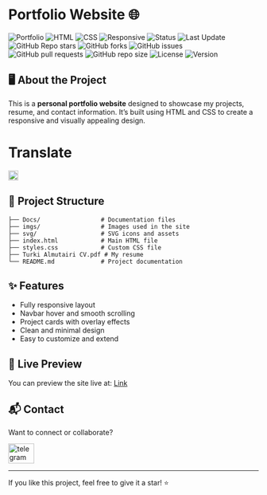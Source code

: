 # Portfolio Website 🌐

![Portfolio](https://img.shields.io/badge/Portfolio-Personal-informational?style=flat-square)
![HTML](https://img.shields.io/badge/Built%20with-HTML-orange?style=flat-square&logo=html5&logoColor=white)
![CSS](https://img.shields.io/badge/Built%20with-CSS-blue?style=flat-square&logo=css3&logoColor=white)
![Responsive](https://img.shields.io/badge/Responsive-Yes-brightgreen?style=flat-square)
![Status](https://img.shields.io/badge/Status-Live-brightgreen?style=flat-square&logo=vercel&logoColor=white)
![Last Update](https://img.shields.io/github/last-commit/turki013/portfolio-web)
![GitHub Repo stars](https://img.shields.io/github/stars/turki013/portfolio-web?style=social)
![GitHub forks](https://img.shields.io/github/forks/turki013/portfolio-web?style=social)
![GitHub issues](https://img.shields.io/github/issues/turki013/portfolio-web)
![GitHub pull requests](https://img.shields.io/github/issues-pr/turki013/portfolio-web)
![GitHub repo size](https://img.shields.io/github/repo-size/turki013/portfolio-web)
![License](https://img.shields.io/github/license/turki013/portfolio-web)
<img src="https://img.shields.io/github/v/release/turki013/Portfolio-web?label=VERSION&style=flat-square&logo=semver&logoColor=white&color=blue" alt="Version" />

## 🖥️ About the Project

This is a **personal portfolio website** designed to showcase my projects, resume, and contact information. It’s built using HTML and CSS to create a responsive and visually appealing design.

# **Translate**
[<img src="https://flagcdn.com/w40/sa.png" height="20"/>](Docs/README.ar.md)


## 📁 Project Structure

```
├── Docs/                 # Documentation files
├── imgs/                 # Images used in the site
├── svg/                  # SVG icons and assets
├── index.html            # Main HTML file
├── styles.css            # Custom CSS file
├── Turki Almutairi CV.pdf # My resume
└── README.md             # Project documentation
```

## ✨ Features

- Fully responsive layout
- Navbar hover and smooth scrolling
- Project cards with overlay effects
- Clean and minimal design
- Easy to customize and extend

## 📄 Live Preview

You can preview the site live at:
[Link](https://www.data-student.software)

## 📬 Contact

Want to connect or collaborate?


<a href="https://t.me/DataScience18" target="_blank">
    <img src="https://raw.githubusercontent.com/maurodesouza/profile-readme-generator/master/src/assets/icons/social/telegram/default.svg" width="52" height="40" alt="telegram logo" />
  </a>

---

If you like this project, feel free to give it a star! ⭐️

